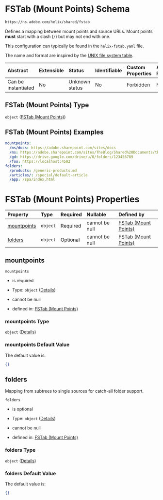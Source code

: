 # FSTab (Mount Points) Schema

```txt
https://ns.adobe.com/helix/shared/fstab
```

Defines a mapping between mount points and source URLs. Mount points **must** start with a slash (`/`) but may not end with one.

This configuration can typically be found in the `helix-fstab.yaml` file.

The name and format are inspired by the [UNIX file system table](https://en.wikipedia.org/wiki/Fstab).

| Abstract            | Extensible | Status         | Identifiable | Custom Properties | Additional Properties | Access Restrictions | Defined In                                                    |
| :------------------ | :--------- | :------------- | :----------- | :---------------- | :-------------------- | :------------------ | :------------------------------------------------------------ |
| Can be instantiated | No         | Unknown status | No           | Forbidden         | Forbidden             | none                | [fstab.schema.json](fstab.schema.json "open original schema") |

## FSTab (Mount Points) Type

`object` ([FSTab (Mount Points)](fstab.md))

## FSTab (Mount Points) Examples

```yaml
mountpoints:
  /ms/docs: https://adobe.sharepoint.com/sites/docs
  /ms: https://adobe.sharepoint.com/sites/TheBlog/Shared%20Documents/theblog
  /gd: https://drive.google.com/drive/u/0/folders/123456789
  /foo: https://localhost:4502
folders:
  /products: /generic-products.md
  /articles/: /special/default-article
  /app: /spa/index.html

```

# FSTab (Mount Points) Properties

| Property                    | Type     | Required | Nullable       | Defined by                                                                                                                |
| :-------------------------- | :------- | :------- | :------------- | :------------------------------------------------------------------------------------------------------------------------ |
| [mountpoints](#mountpoints) | `object` | Required | cannot be null | [FSTab (Mount Points)](fstab-properties-mountpoints.md "https://ns.adobe.com/helix/shared/fstab#/properties/mountpoints") |
| [folders](#folders)         | `object` | Optional | cannot be null | [FSTab (Mount Points)](fstab-properties-folders.md "https://ns.adobe.com/helix/shared/fstab#/properties/folders")         |

## mountpoints



`mountpoints`

*   is required

*   Type: `object` ([Details](fstab-properties-mountpoints.md))

*   cannot be null

*   defined in: [FSTab (Mount Points)](fstab-properties-mountpoints.md "https://ns.adobe.com/helix/shared/fstab#/properties/mountpoints")

### mountpoints Type

`object` ([Details](fstab-properties-mountpoints.md))

### mountpoints Default Value

The default value is:

```json
{}
```

## folders

Mapping from subtrees to single sources for catch-all folder support.

`folders`

*   is optional

*   Type: `object` ([Details](fstab-properties-folders.md))

*   cannot be null

*   defined in: [FSTab (Mount Points)](fstab-properties-folders.md "https://ns.adobe.com/helix/shared/fstab#/properties/folders")

### folders Type

`object` ([Details](fstab-properties-folders.md))

### folders Default Value

The default value is:

```json
{}
```
